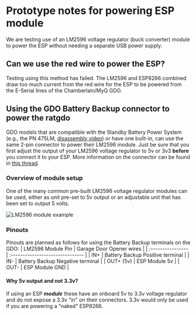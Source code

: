 # Prototype notes for powering ESP module
We are testing use of an LM2596 voltage regulator (buck converter) module to power the ESP without needing a separate USB power supply.  

## Can we use the red wire to power the ESP?
Testing using this method has failed.  The LM2596 and ESP8266 combined draw too much current from the red wire for the ESP to be powered from the E-Serial lines of the Chamberlain/MyQ GDO. 

## Using the GDO Battery Backup connector to power the ratgdo
GDO models that are compatible with the Standby Battery Power System (e.g., the PN 475LM, [disassembly video](https://www.youtube.com/watch?v=qWsHb-kiO6w)) or have one built-in, can use the same 2-pin connector to power their LM2596 module.  Just be sure that you first adjust the output of your LM2596 voltage regulator to 5v or 3v3 **before** you connect it to your ESP.  More information on the connector can be found in [this thread](https://www.garagejournal.com/forum/threads/battery-backuo-connector-for-liftmaster-8500-garage-door-opener.514321/).

### Overview of module setup
One of the many common pre-built LM2596 voltage regulator modules can be used, either as unit pre-set to 5v output or an adjustable unit that has been set to output 5 volts.

![LM2596 module example](https://github.com/Kaldek/rat-ratgdo/blob/main/images/LM2596%20module.jpg)

### Pinouts

Pinouts are planned as follows for using the Battery Backup terminals on the GDO:
| LM2596 Module Pin | Garage Door Opener wires         |
| :---------------- | :------------------------------- |
| IN+               | Battery Backup Positive terminal |
| IN-               | Battery Backup Negative terminal |
| OUT+  (5v)        | ESP Module 5v                    |
| OUT-              | ESP Module GND                   |

#### Why 5v output and not 3.3v?
If using an ESP ***module*** these have an onboard 5v to 3.3v voltage regulator and do not expose a 3.3v "in" on their connectors.  3.3v would only be used if you are powering a "naked" ESP8266.
